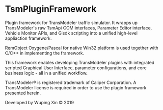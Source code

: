 # TsmPluginFramework
Plugin framework for TransModeler traffic simulator. It wrapps up TransModeler's raw TsmApi COM interfaces, Parameter Editor interface, Vehicle Monitor APIs, and Gisdk scripting into a unified high-level appliaction framework. 

RemObject Oxygene/Pascal for native Win32 platform is used together with C/C++ in implementing the framework.

This framework enables developing TransModeler plugins with integrated scripted Graphical User Interface, parameter configurations, and core business logic - all in a unified workflow.

TransModeler® is registered trademark of Caliper Corporation. A TransModeler license is required in order to use the plugin framework presented herein. 

Developed by Wuping Xin © 2019

